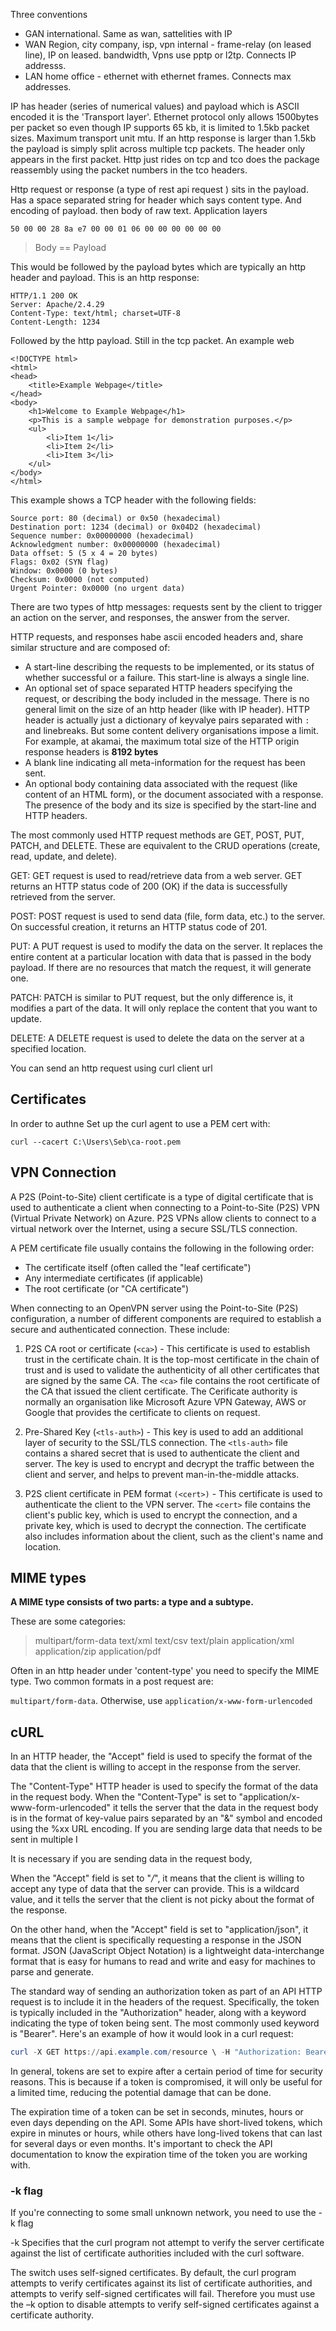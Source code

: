 Three conventions

- GAN international. Same as wan, sattelities with IP 
- WAN Region, city company, isp, vpn internal - frame-relay (on leased line), IP on leased. bandwidth, Vpns use pptp or l2tp. Connects IP addresss.
- LAN home office - ethernet with ethernet frames. Connects max addresses.

IP has header (series of numerical values) and payload which is ASCII encoded it is the 'Transport layer'. Ethernet protocol only allows 1500bytes per packet so even though IP supports 65 kb, it is limited to 1.5kb packet sizes. Maximum transport unit mtu. If an http response is larger than 1.5kb the payload is simply split across multiple tcp packets. The header only appears in the first packet. Http just rides on tcp and tco does the package reassembly using the packet numbers in the tco headers.

Http request or response (a type of rest api request ) sits in the payload. Has a space separated string for header which says content type. And encoding of payload. then body of raw text. Application layers
```
50 00 00 28 8a e7 00 00 01 06 00 00 00 00 00 00 
```

> Body  == Payload

This would be followed by the payload bytes which are typically an http header and payload. This is an http response:
```
HTTP/1.1 200 OK
Server: Apache/2.4.29
Content-Type: text/html; charset=UTF-8
Content-Length: 1234
```

Followed by the http payload. Still in the tcp packet. An example web
```
<!DOCTYPE html>
<html>
<head>
    <title>Example Webpage</title>
</head>
<body>
    <h1>Welcome to Example Webpage</h1>
    <p>This is a sample webpage for demonstration purposes.</p>
    <ul>
        <li>Item 1</li>
        <li>Item 2</li>
        <li>Item 3</li>
    </ul>
</body>
</html>

```

This example shows a TCP header with the following fields:

    Source port: 80 (decimal) or 0x50 (hexadecimal)
    Destination port: 1234 (decimal) or 0x04D2 (hexadecimal)
    Sequence number: 0x00000000 (hexadecimal)
    Acknowledgment number: 0x00000000 (hexadecimal)
    Data offset: 5 (5 x 4 = 20 bytes)
    Flags: 0x02 (SYN flag)
    Window: 0x0000 (0 bytes)
    Checksum: 0x0000 (not computed)
    Urgent Pointer: 0x0000 (no urgent data)

There are two types of http messages: requests sent by the client to trigger an action on the server, and responses, the answer from the server.

HTTP requests, and responses habe ascii encoded headers and, share similar structure and are composed of:

- A start-line describing the requests to be implemented, or its status of whether successful or a failure. This start-line is always a single line.
- An optional set of space separated HTTP headers specifying the request, or describing the body included in the message.  There is no general limit on the size of an http header (like with IP header). HTTP header is actually just a dictionary of keyvalye pairs separated with `: `  and linebreaks.  But some content delivery organisations impose a limit. For example, at akamai, the maximum total size of the HTTP origin response headers is **8192 bytes**
 - A blank line indicating all meta-information for the request has been sent. 
- An optional body containing data associated with the request (like content of an HTML form), or the document associated with a response. The presence of the body and its size is specified by the start-line and HTTP headers.


The most commonly used HTTP request methods are GET, POST, PUT, PATCH, and DELETE. These are equivalent to the CRUD operations (create, read, update, and delete).

GET: GET request is used to read/retrieve data from a web server. GET returns an HTTP status code of 200 (OK) if the data is successfully retrieved from the server.

POST: POST request is used to send data (file, form data, etc.) to the server. On successful creation, it returns an HTTP status code of 201.

PUT: A PUT request is used to modify the data on the server. It replaces the entire content at a particular location with data that is passed in the body payload. If there are no resources that match the request, it will generate one.

PATCH: PATCH is similar to PUT request, but the only difference is, it modifies a part of the data. It will only replace the content that you want to update.

DELETE: A DELETE request is used to delete the data on the server at a specified location.


You can send an http request using curl client url

## Certificates

In order to authne
Set up the curl agent to use a PEM cert with:

`curl --cacert C:\Users\Seb\ca-root.pem`

## VPN Connection

A P2S (Point-to-Site) client certificate is a type of digital certificate that is used to authenticate a client when connecting to a Point-to-Site (P2S) VPN (Virtual Private Network) on Azure. P2S VPNs allow clients to connect to a virtual network over the Internet, using a secure SSL/TLS connection.

A PEM certificate file usually contains the following in the following order:

-   The certificate itself (often called the "leaf certificate")
-   Any intermediate certificates (if applicable)
-   The root certificate (or "CA certificate")

When connecting to an OpenVPN server using the Point-to-Site (P2S) configuration, a number of different components are required to establish a secure and authenticated connection. These include:

1.  P2S CA root or certificate (`<ca>`) - This certificate is used to establish trust in the certificate chain. It is the top-most certificate in the chain of trust and is used to validate the authenticity of all other certificates that are signed by the same CA. The `<ca>` file contains the root certificate of the CA that issued the client certificate. The Cerificate authority is normally an organisation like Microsoft Azure VPN Gateway, AWS or Google that provides the certificate to clients on request.
    
2.  Pre-Shared Key (`<tls-auth>`) - This key is used to add an additional layer of security to the SSL/TLS connection. The `<tls-auth>` file contains a shared secret that is used to authenticate the client and server. The key is used to encrypt and decrypt the traffic between the client and server, and helps to prevent man-in-the-middle attacks.
    
3.  P2S client certificate in PEM format `(<cert>)` - This certificate is used to authenticate the client to the VPN server. The `<cert>` file contains the client's public key, which is used to encrypt the connection, and a private key, which is used to decrypt the connection. The certificate also includes information about the client, such as the client's name and location.

## MIME types

**A MIME type consists of two parts: a type and a subtype.**

These are some categories:

>multipart/form-data
>text/xml
>text/csv
>text/plain
>application/xml
>application/zip
>application/pdf

Often in an http header under 'content-type' you need to specify the MIME type. Two common formats in a post request are:

`multipart/form-data`. Otherwise, use `application/x-www-form-urlencoded`


## cURL

In an HTTP header, the "Accept" field is used to specify the format of the data that the client is willing to accept in the response from the server.

The "Content-Type" HTTP header is used to specify the format of the data in the request body. When the "Content-Type" is set to "application/x-www-form-urlencoded" it tells the server that the data in the request body is in the format of key-value pairs separated by an "&" symbol and encoded using the %xx URL encoding. If you are sending large data that needs to be sent in multiple I



It is necessary if you are sending data in the request body,


When the "Accept" field is set to "_/_", it means that the client is willing to accept any type of data that the server can provide. This is a wildcard value, and it tells the server that the client is not picky about the format of the response.

On the other hand, when the "Accept" field is set to "application/json", it means that the client is specifically requesting a response in the JSON format. JSON (JavaScript Object Notation) is a lightweight data-interchange format that is easy for humans to read and write and easy for machines to parse and generate.


The standard way of sending an authorization token as part of an API HTTP request is to include it in the headers of the request. Specifically, the token is typically included in the "Authorization" header, along with a keyword indicating the type of token being sent. The most commonly used keyword is "Bearer". Here's an example of how it would look in a curl request:


```powershell
curl -X GET https://api.example.com/resource \ -H "Authorization: Bearer <token>"
```

In general, tokens are set to expire after a certain period of time for security reasons. This is because if a token is compromised, it will only be useful for a limited time, reducing the potential damage that can be done.

The expiration time of a token can be set in seconds, minutes, hours or even days depending on the API. Some APIs have short-lived tokens, which expire in minutes or hours, while others have long-lived tokens that can last for several days or even months. It's important to check the API documentation to know the expiration time of the token you are working with.

### -k flag

If you're connecting to some small unknown network, you need to use the -k flag 

 -k  Specifies that the curl program not attempt to verify the server certificate against the list of certificate authorities included with the curl software.

The switch uses self-signed certificates. By default, the curl program attempts to verify certificates against its list of certificate authorities, and attempts to verify self-signed certificates will fail. Therefore you must use the –k option to disable attempts to verify self-signed certificates against a certificate authority.